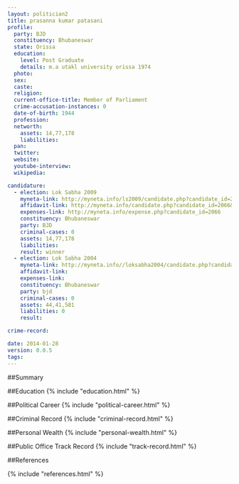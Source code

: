 ```yaml
---
layout: politician2
title: prasanna kumar patasani
profile: 
  party: BJD
  constituency: Bhubaneswar
  state: Orissa
  education: 
    level: Post Graduate
    details: m.a utakl university orissa 1974
  photo: 
  sex: 
  caste: 
  religion: 
  current-office-title: Member of Parliament
  crime-accusation-instances: 0
  date-of-birth: 1944
  profession: 
  networth: 
    assets: 14,77,178
    liabilities: 
  pan: 
  twitter: 
  website: 
  youtube-interview: 
  wikipedia: 

candidature: 
  - election: Lok Sabha 2009
    myneta-link: http://myneta.info/ls2009/candidate.php?candidate_id=2066
    affidavit-link: http://myneta.info/candidate.php?candidate_id=2066&scan=original
    expenses-link: http://myneta.info/expense.php?candidate_id=2066
    constituency: Bhubaneswar 
    party: BJD
    criminal-cases: 0
    assets: 14,77,178
    liabilities: 
    result: winner 
  - election: Lok Sabha 2004
    myneta-link: http://myneta.info//loksabha2004/candidate.php?candidate_id=2873
    affidavit-link: 
    expenses-link: 
    constituency: Bhubaneswar 
    party: bjd
    criminal-cases: 0
    assets: 44,41,581
    liabilities: 0
    result:  

crime-record: 

date: 2014-01-28
version: 0.0.5
tags: 
---
```

##Summary


##Education
{% include "education.html" %}


##Political Career
{% include "political-career.html" %}


##Criminal Record
{% include "criminal-record.html" %}


##Personal Wealth
{% include "personal-wealth.html" %}


##Public Office Track Record
{% include "track-record.html" %}


##References


{% include "references.html" %}